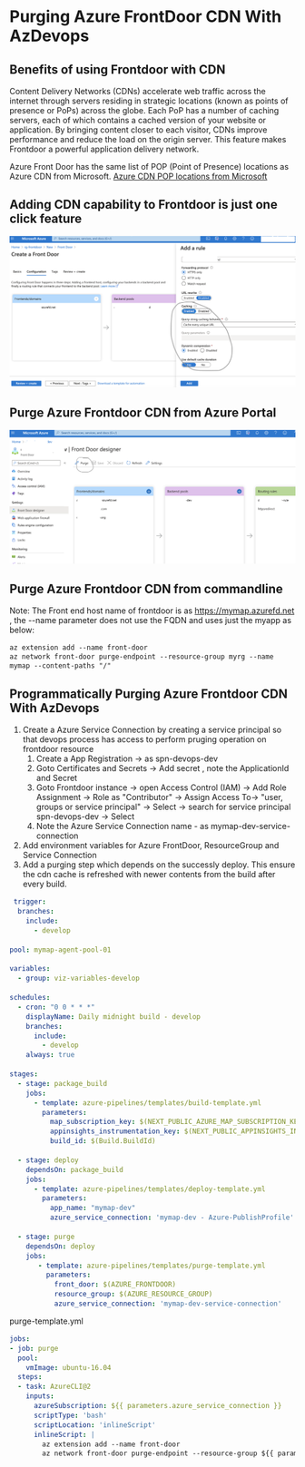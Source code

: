 # Purging Azure FrontDoor CDN With AzDevops

## Benefits of using Frontdoor with CDN

Content Delivery Networks (CDNs) accelerate web traffic across the internet through servers residing in strategic locations (known as points of presence or PoPs) across the globe. Each PoP has a number of caching servers, each of which contains a cached version of your website or application. By bringing content closer to each visitor, CDNs improve performance and reduce the load on the origin server. This feature makes Frontdoor a powerful application delivery network.

Azure Front Door has the same list of POP (Point of Presence) locations as Azure CDN from Microsoft. 
[Azure CDN POP locations from Microsoft](https://docs.microsoft.com/en-us/azure/cdn/cdn-pop-locations)

## Adding CDN capability to Frontdoor is just one click feature

![RoutingRulesCacheBehaior](imgs/afd/3a_addroutingrule_caching.png)

## Purge Azure Frontdoor CDN from Azure Portal

![PurgeFrontDoor](imgs/afd/purge_frontdoor_cdn.png)

## Purge Azure Frontdoor CDN from commandline

Note: The Front end host name of frontdoor is as https://mymap.azurefd.net , the --name parameter does not use the FQDN and uses just the myapp as below:

```shell
az extension add --name front-door
az network front-door purge-endpoint --resource-group myrg --name mymap --content-paths "/"
```

## Programmatically Purging Azure Frontdoor CDN With AzDevops

 1. Create a Azure Service Connection by creating a service principal so that devops process has access to perform pruging operation on frontdoor resource
    1. Create a App Registration -> as spn-devops-dev
    2. Goto Certificates and Secrets -> Add secret , note the ApplicationId and Secret
    3. Goto Frontdoor instance -> open Access Control (IAM) -> Add Role Assignment -> Role as "Contributor" -> Assign Access To-> "user, groups or service principal" -> Select -> search for service principal spn-devops-dev -> Select
    4. Note the Azure Service Connection name - as mymap-dev-service-connection
 2. Add environment variables for Azure FrontDoor, ResourceGroup and Service Connection
 3. Add a purging step which depends on the successly deploy. This ensure the cdn cache is refreshed with newer contents from the build after every build.

```yaml
 trigger:
  branches:
    include:
      - develop

pool: mymap-agent-pool-01

variables:
  - group: viz-variables-develop

schedules:
  - cron: "0 0 * * *"
    displayName: Daily midnight build - develop
    branches:
      include:
        - develop
    always: true

stages:
  - stage: package_build
    jobs:
      - template: azure-pipelines/templates/build-template.yml
        parameters:
          map_subscription_key: $(NEXT_PUBLIC_AZURE_MAP_SUBSCRIPTION_KEY)
          appinsights_instrumentation_key: $(NEXT_PUBLIC_APPINSIGHTS_INSTRUMENTATIONKEY)
          build_id: $(Build.BuildId)

  - stage: deploy
    dependsOn: package_build
    jobs:
      - template: azure-pipelines/templates/deploy-template.yml
        parameters:
          app_name: "mymap-dev"
          azure_service_connection: 'mymap-dev - Azure-PublishProfile'

  - stage: purge
    dependsOn: deploy
    jobs:
       - template: azure-pipelines/templates/purge-template.yml
         parameters:
           front_door: $(AZURE_FRONTDOOR)
           resource_group: $(AZURE_RESOURCE_GROUP)
           azure_service_connection: 'mymap-dev-service-connection'

```

purge-template.yml

```yaml
jobs:
- job: purge
  pool:
    vmImage: ubuntu-16.04
  steps:
  - task: AzureCLI@2
    inputs:
      azureSubscription: ${{ parameters.azure_service_connection }}
      scriptType: 'bash'
      scriptLocation: 'inlineScript'
      inlineScript: |
        az extension add --name front-door
        az network front-door purge-endpoint --resource-group ${{ parameters.resource_group}} --name ${{ parameters.front_door}} --content-paths "/"
```
